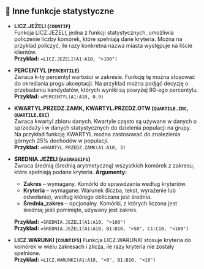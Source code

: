 ## 🧮 Inne funkcje statystyczne

- **LICZ.JEŻELI (`COUNTIF`)**  
  Funkcja LICZ.JEŻELI, jedna z funkcji statystycznych, umożliwia policzenie liczby komórek, które spełniają dane kryteria. Można na przykład policzyć, ile razy konkretna nazwa miasta występuje na liście klientów.  
  **Przykład:** `=LICZ.JEŻELI(A1:A10, ">100")`

- **PERCENTYL (`PERCENTILE`)**  
  Zwraca k-ty percentyl wartości w zakresie. Funkcję tę można stosować do określania progu akceptacji. Na przykład można podjąć decyzję o przebadaniu kandydatów, których wyniki są powyżej 90-ego percentylu.  
  **Przykład:** `=PERCENTYL(A1:A10, 0.9)`

- **KWARTYL.PRZEDZ.ZAMK, KWARTYL.PRZEDZ.OTW (`QUARTILE.INC`, `QUARTILE.EXC`)**  
 Zwraca kwartyl zbioru danych. Kwartyle często są używane w danych o sprzedaży i w danych statystycznych do dzielenia populacji na grupy. Na przykład funkcję KWARTYL można zastosować do znalezienia górnych 25% dochodów w populacji.  
  **Przykład:** `=KWARTYL.PRZEDZ.ZAMK(A1:A10, 3)`

- **ŚREDNIA.JEŻELI (`AVERAGEIFS`)**  
  Zwraca średnią (średnią arytmetyczną) wszystkich komórek z zakresu, które spełniają podane kryteria.
  **Argumenty:**  
    - **Zakres** – wymagany. Komórki do sprawdzenia według kryteriów.  
    - **Kryteria** – wymagane. Warunek (liczba, tekst, wyrażenie lub odwołanie), według którego obliczana jest średnia.  
    - **Średnia_zakres** – opcjonalny. Komórki, z których liczona jest średnia; jeśli pominięte, używany jest zakres.

    **Przykład:** `=ŚREDNIA.JEŻELI(A1:A10, ">100")`  
    **Przykład:** `=ŚREDNIA.JEŻELI(A1:A10, B1:B10, ">50", C1:C10, "<100")`

- **LICZ.WARUNKI (`COUNTIFS`)**
    Funkcja LICZ.WARUNKI stosuje kryteria do komórek w wielu zakresach i zlicza, ile razy kryteria nie zostały spełnione.  
    **Przykład:** `=LICZ.WARUNKI(A1:A10, ">0", B1:B10, "<10")`